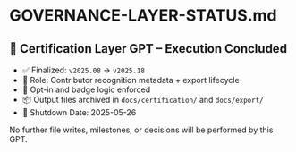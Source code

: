 # GOVERNANCE-LAYER-STATUS.md

## 🧩 Certification Layer GPT – Execution Concluded

- ✅ Finalized: `v2025.08` → `v2025.18`
- 🧠 Role: Contributor recognition metadata + export lifecycle
- 🔐 Opt-in and badge logic enforced
- 📦 Output files archived in `docs/certification/` and `docs/export/`
- 📅 Shutdown Date: 2025-05-26

No further file writes, milestones, or decisions will be performed by this GPT.
